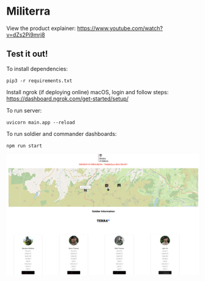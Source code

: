 # Militerra

View the product explainer: https://www.youtube.com/watch?v=dZs2Pi9mrj8

## Test it out!

To install dependencies:

```
pip3 -r requirements.txt
```

Install ngrok (if deploying online) macOS, login and follow steps: https://dashboard.ngrok.com/get-started/setup/


To run server:

```
uvicorn main.app --reload
```

To run soldier and commander dashboards:

```
npm run start
```

![Militerra](screenshot.png)
